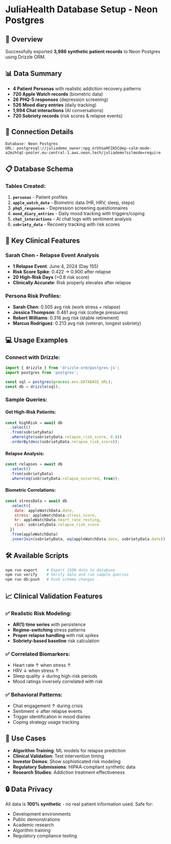 # JuliaHealth Database Setup - Neon Postgres

## 🎯 Overview
Successfully exported **3,986 synthetic patient records** to Neon Postgres using Drizzle ORM.

## 📊 Data Summary
- **4 Patient Personas** with realistic addiction recovery patterns
- **720 Apple Watch records** (biometric data)
- **26 PHQ-5 responses** (depression screening)
- **526 Mood diary entries** (daily tracking)
- **1,994 Chat interactions** (AI conversations)
- **720 Sobriety records** (risk scores & relapse events)

## 🔗 Connection Details
```
Database: Neon Postgres
URL: postgresql://juliademo_owner:npg_erUVoa0FZA5C@ep-calm-mode-a2mzhtqt-pooler.eu-central-1.aws.neon.tech/juliademo?sslmode=require
```

## 📋 Database Schema

### Tables Created:
1. **`personas`** - Patient profiles
2. **`apple_watch_data`** - Biometric data (HR, HRV, sleep, steps)
3. **`phq5_responses`** - Depression screening questionnaires
4. **`mood_diary_entries`** - Daily mood tracking with triggers/coping
5. **`chat_interactions`** - AI chat logs with sentiment analysis
6. **`sobriety_data`** - Recovery tracking with risk scores

## 🚨 Key Clinical Features

### Sarah Chen - Relapse Event Analysis
- **1 Relapse Event**: June 4, 2024 (Day 155)
- **Risk Score Spike**: 0.422 → 0.900 after relapse
- **20 High-Risk Days** (>0.8 risk score)
- **Clinically Accurate**: Risk properly elevates after relapse

### Persona Risk Profiles:
- **Sarah Chen**: 0.505 avg risk (work stress + relapse)
- **Jessica Thompson**: 0.461 avg risk (college pressures)
- **Robert Williams**: 0.316 avg risk (stable retirement)
- **Marcus Rodriguez**: 0.213 avg risk (veteran, longest sobriety)

## 💻 Usage Examples

### Connect with Drizzle:
```javascript
import { drizzle } from 'drizzle-orm/postgres-js';
import postgres from 'postgres';

const sql = postgres(process.env.DATABASE_URL);
const db = drizzle(sql);
```

### Sample Queries:

#### Get High-Risk Patients:
```javascript
const highRisk = await db
  .select()
  .from(sobrietyData)
  .where(gte(sobrietyData.relapse_risk_score, 0.8))
  .orderBy(desc(sobrietyData.relapse_risk_score));
```

#### Relapse Analysis:
```javascript
const relapses = await db
  .select()
  .from(sobrietyData)
  .where(eq(sobrietyData.relapse_occurred, true));
```

#### Biometric Correlations:
```javascript
const stressData = await db
  .select({
    date: appleWatchData.date,
    stress: appleWatchData.stress_score,
    hr: appleWatchData.heart_rate_resting,
    risk: sobrietyData.relapse_risk_score
  })
  .from(appleWatchData)
  .innerJoin(sobrietyData, eq(appleWatchData.date, sobrietyData.date));
```

## 🛠 Available Scripts
```bash
npm run export    # Export JSON data to database
npm run verify    # Verify data and run sample queries
npm run db:push   # Push schema changes
```

## 📈 Clinical Validation Features

### ✅ Realistic Risk Modeling:
- **AR(1) time series** with persistence
- **Regime-switching** stress patterns
- **Proper relapse handling** with risk spikes
- **Sobriety-based baseline** risk calculation

### ✅ Correlated Biomarkers:
- Heart rate ↑ when stress ↑
- HRV ↓ when stress ↑
- Sleep quality ↓ during high-risk periods
- Mood ratings inversely correlated with risk

### ✅ Behavioral Patterns:
- Chat engagement ↑ during crisis
- Sentiment ↓ after relapse events
- Trigger identification in mood diaries
- Coping strategy usage tracking

## 🎯 Use Cases
- **Algorithm Training**: ML models for relapse prediction
- **Clinical Validation**: Test intervention timing
- **Investor Demos**: Show sophisticated risk modeling
- **Regulatory Submissions**: HIPAA-compliant synthetic data
- **Research Studies**: Addiction treatment effectiveness

## 🔒 Data Privacy
All data is **100% synthetic** - no real patient information used. Safe for:
- Development environments
- Public demonstrations
- Academic research
- Algorithm training
- Regulatory compliance testing 